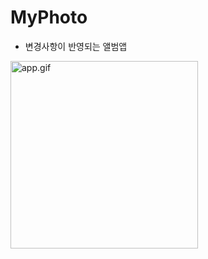 # MyPhoto
- 변경사항이 반영되는 앨범앱

<img src="https://github.com/loinsir/MyPhoto/blob/main/Simulator%20Screen%20Recording%20-%20iPhone%2012.gif?raw=true" alt="app.gif" width=300/>

